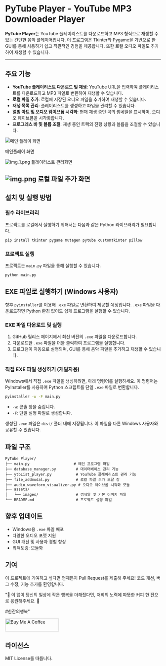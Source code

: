 # PyTube Player - YouTube MP3 Downloader Player

**PyTube Player**는 YouTube 플레이리스트를 다운로드하고 MP3 형식으로 재생할 수 있는 간단한 음악 플레이어입니다. 이 프로그램은 Tkinter와 Pygame을 기반으로 한 GUI를 통해 사용하기 쉽고 직관적인 경험을 제공합니다. 또한 로컬 오디오 파일도 추가하여 재생할 수 있습니다.


---

## 주요 기능
- **YouTube 플레이리스트 다운로드 및 재생**: YouTube URL을 입력하여 플레이리스트를 다운로드하고 MP3 파일로 변환하여 재생할 수 있습니다.
- **로컬 파일 추가**: 로컬에 저장된 오디오 파일을 추가하여 재생할 수 있습니다.
- **재생 목록 관리**: 플레이리스트를 생성하고 파일을 관리할 수 있습니다.
- **앨범 아트 및 오디오 웨이브폼 시각화**: 현재 재생 중인 곡의 썸네일을 표시하며, 오디오 웨이브폼을 시각화합니다.
- **프로그레스 바 및 볼륨 조절**: 재생 중인 트랙의 진행 상황과 볼륨을 조절할 수 있습니다.

![메인 플레이 화면](img_2.png)

메인플레이 화면

![img_1.png](img_1.png)
플레이리스트 관리화면

![img.png](img.png)
로컬 파일 추가 화면
---

## 설치 및 실행 방법

### 필수 라이브러리

프로젝트를 로컬에서 실행하기 위해서는 다음과 같은 Python 라이브러리가 필요합니다.

```bash
pip install tkinter pygame mutagen pytube customtkinter pillow
```

### 프로젝트 실행

프로젝트는 `main.py` 파일을 통해 실행할 수 있습니다.

```bash
python main.py
```

## EXE 파일로 실행하기 (Windows 사용자)

향후 `pyinstaller`를 이용해 `.exe` 파일로 변환하여 제공할 예정입니다. `.exe` 파일을 다운로드하면 Python 환경 없이도 쉽게 프로그램을 실행할 수 있습니다.

### EXE 파일 다운로드 및 실행

1. GitHub 릴리스 페이지에서 최신 버전의 `.exe` 파일을 다운로드합니다.
2. 다운로드한 `.exe` 파일을 더블 클릭하여 프로그램을 실행합니다.
3. 프로그램이 자동으로 실행되며, GUI를 통해 음악 파일을 추가하고 재생할 수 있습니다.

### 직접 EXE 파일 생성하기 (개발자용)

Windows에서 직접 `.exe` 파일을 생성하려면, 아래 명령어를 실행하세요. 이 명령어는 PyInstaller를 사용하여 Python 스크립트를 단일 `.exe` 파일로 변환합니다.

```bash
pyinstaller -w -F main.py
```

- `-w`: 콘솔 창을 숨깁니다.
- `-F`: 단일 실행 파일로 생성합니다.

생성된 `.exe` 파일은 `dist/` 폴더 내에 저장됩니다. 이 파일을 다른 Windows 사용자와 공유할 수 있습니다.

## 파일 구조
```plaintext
PyTube Player/
├── main.py                    # 메인 프로그램 파일
├── database_manager.py         # 데이터베이스 관리 기능
├── ytbList_player.py           # YouTube 플레이리스트 관리 기능
├── file_addmodal.py            # 로컬 파일 추가 모달 창
├── audio_waveform_visualizer.py # 오디오 웨이브폼 시각화 모듈
├── assets/
│   └── images/                 # 썸네일 및 기본 이미지 파일
└── README.md                   # 프로젝트 설명 파일
```
## 향후 업데이트

- Windows용 `.exe` 파일 배포
- 다양한 오디오 포맷 지원
- GUI 개선 및 사용자 경험 향상
- 리팩토링: 모듈화


## 기여
이 프로젝트에 기여하고 싶다면 언제든지 Pull Request를 제출해 주세요! 코드 개선, 버그 수정, 기능 추가를 환영합니다.

"💖 이 앱이 당신의 일상에 작은 행복을 더해줬다면, 저희의 노력에 따뜻한 커피 한 잔으로 응원해주세요. 🌱

#한잔의행복"

<a href="https://www.buymeacoffee.com/cookymanm" target="_blank"><img src="https://cdn.buymeacoffee.com/buttons/default-orange.png" alt="Buy Me A Coffee" height="41" width="174"></a>

## 라이선스

MIT License를 따릅니다.
